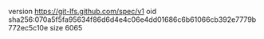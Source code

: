version https://git-lfs.github.com/spec/v1
oid sha256:070a5f5fa95634f86d6d4e4c06e4dd01686c6b61066cb392e7779b772ec5c10e
size 6065

